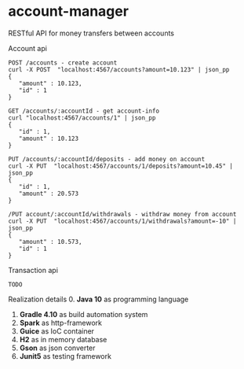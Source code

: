 # account-manager
RESTful API for money transfers between accounts

Account api
```
POST /accounts - create account
curl -X POST  "localhost:4567/accounts?amount=10.123" | json_pp
{
   "amount" : 10.123,
   "id" : 1
}

GET /accounts/:accountId - get account-info
curl "localhost:4567/accounts/1" | json_pp
{
   "id" : 1,
   "amount" : 10.123
}

PUT /accounts/:accountId/deposits - add money on account
curl -X PUT  "localhost:4567/accounts/1/deposits?amount=10.45" | json_pp
{
   "id" : 1,
   "amount" : 20.573
}

/PUT account/:accountId/withdrawals - withdraw money from account
curl -X PUT  "localhost:4567/accounts/1/withdrawals?amount=-10" | json_pp
{
   "amount" : 10.573,
   "id" : 1
}
```

Transaction api
```
TODO
```

Realization details
0. **Java 10** as programming language
1. **Gradle 4.10** as build automation system
2. **Spark** as http-framework
3. **Guice** as IoC container
4. **H2** as in memory database
5. **Gson** as json converter
6. **Junit5** as testing framework
